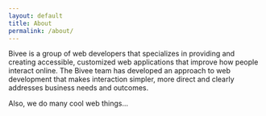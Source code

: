 ```yaml
---
layout: default
title: About
permalink: /about/
---
```


Bivee is a group of web developers that specializes in providing and creating accessible, customized web applications that improve how people interact online. The Bivee team has developed an approach to web development that makes interaction simpler, more direct and clearly addresses business needs and outcomes.

Also, we do many cool web things...